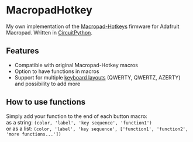 # MacropadHotkey
My own implementation of the [Macropad-Hotkeys](https://learn.adafruit.com/macropad-hotkeys/overview) firmware for Adafruit Macropad.
Written in [CircuitPython](https://github.com/adafruit/circuitpython).

## Features
- Compatible with original Macropad-Hotkey macros
- Option to have functions in macros
- Support for multiple [keyboard layouts](https://github.com/Neradoc/Circuitpython_Keyboard_Layouts) (QWERTY, QWERTZ, AZERTY) and possibility to add more

## How to use functions
  Simply add your function to the end of each button macro:  
  as a string:   `(color, 'label', 'key sequence', 'function1')`  
  or as a list:  `(color, 'label', 'key sequence', ['function1', 'function2', 'more functions...'])`  
